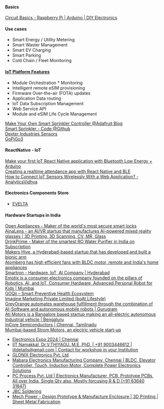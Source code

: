
#### Basics
[Circuit Basics - Raspberry Pi | Arduino | DIY Electronics](https://www.circuitbasics.com/)  

#### Use cases
* Smart Energy / Utility Metering
* Smart Waster Management
* Smart EV Charging
* Smart Parking
* Cold Chain / Fleet Monitoring

#### [IoT Platform Features](https://youtu.be/IRlR8b0xzVs)
* Module Orchestration * Monitoring
* Intelligent remote eSIM provisioning
* Firmware Over-the-air (FOTA) updates
* Application Data routing
* IoT Data Subscription Management
* Web Service API
* Module and eSIM Life Cycle Management


[Make Your Own Smart Sprinkler Controller @Adafruit Blog](https://blog.adafruit.com/2020/10/16/make-your-own-smart-sprinkler-controller-piday-raspberrypi-raspberry_pi/)  
[Smart Sprinkler - Code @Github](https://github.com/nebhead/irrigator)  
[Dexter Industries Sensors](https://github.com/DexterInd/DI_Sensors)  
[GoPiGo3](https://github.com/DexterInd/GoPiGo3)  

#### ReactNative - IoT
[Make your first IoT React Native application with Bluetooth Low Energy + Arduino](https://blog.bam.tech/developer-news/make-your-first-iot-react-native-application-with-the-bluetooth-low-energy)  
[Creating a realtime attendance app with React Native and BLE](https://pusher.com/tutorials/realtime-attendance-react-native-ble)  
[How to Connect IoT Sensors Wirelessly With a Web Application? - AnalyticsVidhya](https://www.analyticsvidhya.com/blog/2022/09/how-to-connect-iot-sensors-wirelessly-with-a-web-application/)  

#### Electronics Components Store
- [EVELTA](https://evelta.com/)

#### Hardware Startups in India
[Open Appliances - Maker of the world's most secure smart locks](https://www.openapp.com/home)  
[AjnaLens - an AI/VR startup that manufactures AI-powered mixed reality glasses | 3D Printing, 3D Scanning, CV, MR, Glass](https://www.ajnalens.com/)  
[DrinkPrime - Maker of the smartest RO Water Purifier in India on Subscription](https://drinkprime.in/)  
[Makers Hive, a Hyderabad-based startup that has developed and built a bionic arm](https://makershive.io/)  
[Atomberg has high efficient fans with BLDC motor, remote and India's home appliances](https://atomberg.com/)  
[Smartron - Hardware, IoT, AI Company | Hyderabad](https://smartron.com/)  
[Emotix is a consumer electronics company founded on the pillars of Robotics, AI, and IoT, Consumer Hardware, Advanced Personal Robot for Kids | Mumbai](https://miko.ai/in)  
[GOQii – Smart Preventive Health Ecosystem](https://www.goqii.com)  
[Imagine Marketing Private Limited (boAt Lifestyle)](https://www.boat-lifestyle.com/)  
[GreyOrange automates warehouse fulfillment through the combination of AI-Software and autonomous mobile robots | Gurugram](https://www.greyorange.com/)  
[Ati Motors is a Bangalore based startup making an all-electric autonomous Industrial vehicle | Bengaluru](https://www.atimotors.com/)  
[InCore Semiconductors | Chennai, Tamilnadu](https://incoresemi.com/)  
[Mumbai-based Strom Motors, an electric vehicle start-up](https://www.strommotors.com/)  

- [Electronics Expo 2024 | Chennai](https://www.youtube.com/watch?v=CrMCeyyXy9Q)
- [IIT Namakkal, Dr.V.THIYAGU.,M.E.,PhD, | +91 9003446612 | iitdetails@gmail.com | Contact for workshop in your Institution](www.iitnamakkal.com)
- [GLONIX Electronics Pvt. Ltd](https://www.glonix.in/)
- [Mabara Electronics Manufacturing Company, Chennai | BLDC, Elevator Controller, Touch, Induction Motor, Complete Power Electronics Solutions](https://mabara.com/)
- [PC Process Pvt. Ltd | Electronics Manufacturer, PCB, Prototype PCBs, All over India, Single Qty also, Mostly forcusing R & D (+91 63640 31847)](https://www.pcprocess.in/)
- [JBC Soldering](https://www.jbctools.com/)
- [Mech Power - Design Prototype & Manufacture Enclosure | 3D Printing | Sheet Metal Fabrication](https://mechpowertech.com/)

